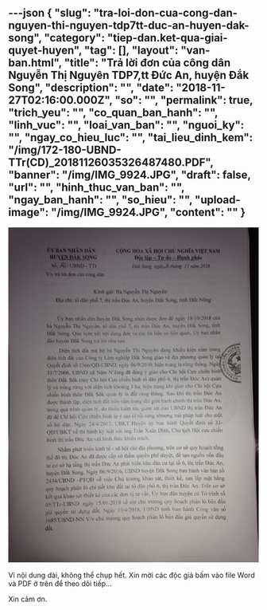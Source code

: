 ---json
{
    "slug": "tra-loi-don-cua-cong-dan-nguyen-thi-nguyen-tdp7tt-duc-an-huyen-dak-song",
    "category": "tiep-dan.ket-qua-giai-quyet-huyen",
    "tag": [],
    "layout": "van-ban.html",
    "title": "Trả lời đơn của công dân Nguyễn Thị Nguyên TDP7,tt Đức An, huyện Đắk Song",
    "description": "",
    "date": "2018-11-27T02:16:00.000Z",
    "so": "",
    "permalink": true,
    "trich_yeu": "",
    "co_quan_ban_hanh": "",
    "linh_vuc": "",
    "loai_van_ban": "",
    "nguoi_ky": "",
    "ngay_co_hieu_luc": "",
    "tai_lieu_dinh_kem": "/img/172-180-UBND-TTr(CD)_20181126035326487480.PDF",
    "banner": "/img/IMG_9924.JPG",
    "draft": false,
    "url": "",
    "hinh_thuc_van_ban": "",
    "ngay_ban_hanh": "",
    "so_hieu": "",
    "upload-image": "/img/IMG_9924.JPG",
    "__content__": ""
}
---
<p><img alt="" src="/img/IMG_9924.JPG" /></p>

<p>V&igrave; nội dung d&agrave;i, kh&ocirc;ng thể chụp hết. Xin mời&nbsp;c&aacute;c độc giả bấm v&agrave;o file Word v&agrave; PDF ở tr&ecirc;n để theo d&otilde;i tiếp...</p>

<p>Xin cảm ơn.</p>
